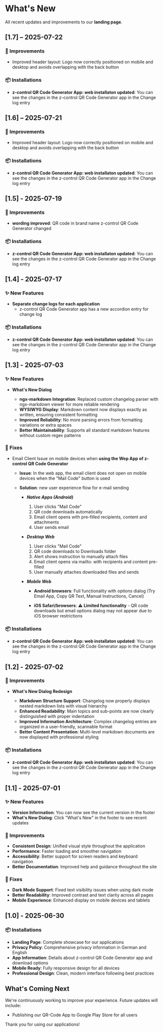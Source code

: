 # What's New

All recent updates and improvements to our **landing page**.

## [1.7] – 2025-07-22

### 🚀 Improvements

  - Improved header layout: Logo now correctly positioned on mobile and desktop and avoids overlapping with the back button

### 📦 Installations

- **z-control QR Code Generator App: web installaton updated**: You can see the changes in the z-control QR Code Generator app in the Change log entry


## [1.6] – 2025-07-21

### 🚀 Improvements

  - Improved header layout: Logo now correctly positioned on mobile and desktop and avoids overlapping with the back button

### 📦 Installations

- **z-control QR Code Generator App: web installaton updated**: You can see the changes in the z-control QR Code Generator app in the Change log entry

## [1.5] - 2025-07-19

### 🚀 Improvements

- **wording improved**: QR code in brand name z-control QR Code Generator changed

### 📦 Installations

- **z-control QR Code Generator App: web installaton updated**: You can see the changes in the z-control QR Code Generator app in the Change log entry

## [1.4] - 2025-07-17

### ✨ New Features

- **Separate change logs for each application**
    - z-control QR Code Generator app has a new accordion entry for change log

### 📦 Installations

- **z-control QR Code Generator App: web installaton updated**: You can see the changes in the z-control QR Code Generator app in the Change log entry

## [1.3] - 2025-07-03

### ✨ New Features

- **What's New Dialog**

  - **ngx-markdown Integration**: Replaced custom changelog parser with ngx-markdown viewer for more reliable rendering
  - **WYSIWYG Display**: Markdown content now displays exactly as written, ensuring consistent formatting
  - **Improved Reliability**: No more parsing errors from formatting variations or extra spaces
  - **Better Maintainability**: Supports all standard markdown features without custom regex patterns

### 🐛 Fixes

- Email Client Issue on mobile devices when **using the Wep App of z-control QR Code Generator**

  - **Issue**: In the web app, the email client does not open on mobile devices when the "Mail Code" button is used

  - **Solution**: new user experience flow for e-mail sending

    - ***Native Apps (Android)***

      1. User clicks "Mail Code"
      2. QR code downloads automatically
      3. Email client opens with pre-filled recipients, content and attachments
      4. User sends email

    - ***Desktop Web***

      1. User clicks "Mail Code"
      2. QR code downloads to Downloads folder
      3. Alert shows instruction to manually attach files
      4. Email client opens via mailto: with recipients and content pre-filled
      5. User manually attaches downloaded files and sends

    - ***Mobile Web***

        - **Android browsers**: Full functionality with options dialog (Try Email App, 
            Copy QR Text, Manual Instructions, Cancel)

        - **iOS Safari/browsers**: ⚠️ **Limited functionality** - QR code downloads but email options dialog may not appear due to iOS browser restrictions

### 📦 Installations

- **z-control QR Code Generator App: web installaton updated**: You can see the changes in the z-control QR Code Generator app in the Change log entry

## [1.2] - 2025-07-02

### 🚀 Improvements

- **What's New Dialog Redesign**

  - **Markdown Structure Support**: Changelog now properly displays nested markdown lists with visual hierarchy
  - **Enhanced Readability**: Main topics and sub-points are now clearly distinguished with proper indentation
  - **Improved Information Architecture**: Complex changelog entries are organized in a user-friendly, scannable format
  - **Better Content Presentation**: Multi-level markdown documents are now displayed with professional styling

### 📦 Installations

- **z-control QR Code Generator App: web installaton updated**: You can see the changes in the z-control QR Code Generator app in the Change log entry

## [1.1] - 2025-07-01

### ✨ New Features

- **Version Information**: You can now see the current version in the footer
- **What's New Dialog**: Click "What's New" in the footer to see recent updates

### 🚀 Improvements

- **Consistent Design**: Unified visual style throughout the application
- **Performance**: Faster loading and smoother navigation
- **Accessibility**: Better support for screen readers and keyboard navigation
- **Better Documentation**: Improved help and guidance throughout the site

### 🐛 Fixes

- **Dark Mode Support**: Fixed text visibility issues when using dark mode
- **Better Readability**: Improved contrast and text clarity across all pages
- **Mobile Experience**: Enhanced display on mobile devices and tablets

## [1.0] - 2025-06-30

### 📦 Installations

- **Landing Page**: Complete showcase for our applications
- **Privacy Policy**: Comprehensive privacy information in German and English
- **App Information**: Details about z-control QR Code Generator app and download options
- **Mobile Ready**: Fully responsive design for all devices
- **Professional Design**: Clean, modern interface following best practices

## What's Coming Next

We're continuously working to improve your experience. Future updates will include:

- Publishing our QR-Code App to Google Play Store for all users

Thank you for using our applications!